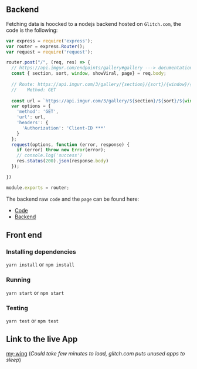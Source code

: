 ## Backend
Fetching data is hoocked to a nodejs backend hosted on `Glitch.com`, the code is the following:

```javascript
var express = require('express');
var router = express.Router();
var request = require('request');

router.post("/", (req, res) => {
  // https://api.imgur.com/endpoints/gallery#gallery ---> documentation
  const { section, sort, window, showViral, page} = req.body;
  
  // Route: https://api.imgur.com/3/gallery/{section}/{sort}/{window}/{page}?showViral=bool
  // 	Method: GET
  
  const url = `https://api.imgur.com/3/gallery/${section}/${sort}/${window}/${page}?showViral=${showViral}`;
  var options = {
    'method': 'GET',
    'url': url,
    'headers': {
      'Authorization': 'Client-ID ***'
    }
  };
  request(options, function (error, response) { 
    if (error) throw new Error(error);
    // console.log('success')
    res.status(200).json(response.body)
  });

})

module.exports = router;
```

The backend raw `code` and the `page` can be found here:
- [Code](https://glitch.com/edit/#!/euro-aris?path=routes%2Fimgur.js%3A29%3A24)
- [Backend](https://euro-aris.glitch.me/)

## Front end

### Installing dependencies
`yarn install` or `npm install`

### Running
`yarn start` or `npm start`

### Testing
`yarn test` or `npm test`

## Link to the live App
[my-wing](https://tchoukoualeu.github.io/my-wing/) (*Could take few minutes to load, glitch.com puts unused apps to sleep*)